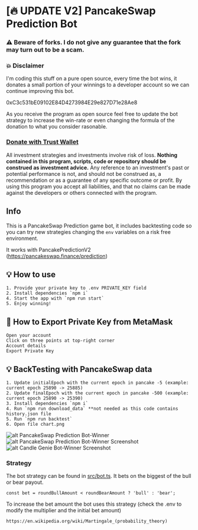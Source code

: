 # [🔥 UPDATE V2] PancakeSwap Prediction Bot

### ⚠️ Beware of forks. I do not give any guarantee that the fork may turn out to be a scam.

### 💥 Disclaimer

I'm coding this stuff on a pure open source, every time the bot wins, it donates a small portion of your winnings to a developer account so we can continue improving this bot.

0xC3c531bE09102E84D4273984E29e827D71e28Ae8

As you receive the program as open source feel free to update the bot strategy to increase the win-rate or even changing the formula of the donation to what you consider rasonable.

### [Donate with Trust Wallet](https://link.trustwallet.com/send?asset=c20000714&address=0xC3c531bE09102E84D4273984E29e827D71e28Ae8)

All investment strategies and investments involve risk of loss.
**Nothing contained in this program, scripts, code or repository should be construed as investment advice.**
Any reference to an investment's past or potential performance is not, and should not be construed as, a recommendation
or as a guarantee of any specific outcome or profit. By using this program you accept all liabilities, and that no
claims can be made against the developers or others connected with the program.

## Info

This is a PancakeSwap Prediction game bot, it includes backtesting code so you can try new strategies changing the `env` variables on a risk free environment.

It works with PancakePredictionV2 (https://pancakeswap.finance/prediction)

## 💡 How to use

```
1. Provide your private key to .env PRIVATE_KEY field
2. Install dependencies `npm i`
4. Start the app with `npm run start`
5. Enjoy winning!
```

## 🦊 How to Export Private Key from MetaMask
````
Open your account
Click on three points at top-right corner
Account details
Export Private Key
````

## 💡 BackTesting with PancakeSwap data

````
1. Update initialEpoch with the current epoch in pancake -5 (example: current epoch 25890 -> 25885)
2. Update finalEpoch with the current epoch in pancake -500 (example: current epoch 25890 -> 25390)
3. Install dependencies `npm i`
4. Run `npm run download_data` **not needed as this code contains history.json file
5. Run `npm run backtest` 
6. Open file chart.png
````

![alt PancakeSwap Prediction Bot-Winner](images/ppw-image.png)
![alt PancakeSwap Prediction Bot-Winner Screenshot](images/ppw-image-2.png)
![alt Candle Genie Bot-Winner Screenshot](images/ppw-image-3.png)


### Strategy

The bot strategy can be found in [src/bot.ts](https://github.com/diego-tobalina/PancakeSwapBot/blob/main/src/bot.ts#L73). It bets on the biggest of the bull or bear payout.

`const bet = roundBullAmount < roundBearAmount ? 'bull' : 'bear';`

To increase the bet amount the bot uses this strategy (check the .env to modify the multiplier and the initial bet amount)

`https://en.wikipedia.org/wiki/Martingale_(probability_theory)`

